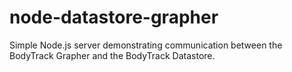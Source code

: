 node-datastore-grapher
======================

Simple Node.js server demonstrating communication between the BodyTrack Grapher and the BodyTrack Datastore.
